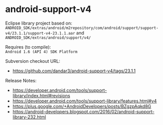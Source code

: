 android-support-v4
==================

Eclipse library project based on:<br/>
`ANDROID_SDK/extras/android/m2repository/com/android/support/support-v4/23.1.1/support-v4-23.1.1.aar`
and
`ANDROID_SDK/extras/android/support/v4/`

Requires (to compile):<br/>
`Android 1.6 (API 4) SDK Platform`

Subversion checkout URL:<br/>
* https://github.com/dandar3/android-support-v4/tags/23.1.1

Release Notes:
* https://developer.android.com/tools/support-library/index.html#revisions
* https://developer.android.com/tools/support-library/features.html#v4
* https://plus.google.com/+AndroidDevelopers/posts/BZgzpAqkd8G
* https://android-developers.blogspot.com/2016/02/android-support-library-232.html